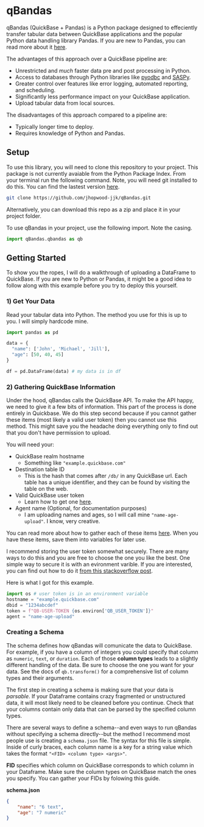 # qBandas

qBandas (QuickBase + Pandas) is a Python package designed to effeciently transfer tabular data between QuickBase applications and the popular Python data handling library Pandas. If you are new to Pandas, you can read more about it [here](https://pandas.pydata.org/).

The advantages of this approach over a QuickBase pipeline are:
* Unrestricted and _much_ faster data pre and post processing in Python.
* Access to databases through Python libraries like [pyodbc](https://github.com/mkleehammer/pyodbc) and [SASPy](https://sassoftware.github.io/saspy/).
* Greater control over features like error logging, automated reporting, and scheduling.
* Significantly less performance impact on your QuickBase application.
* Upload tabular data from local sources. 

The disadvantages of this approach compared to a pipeline are:
* Typically longer time to deploy.
* Requires knowledge of Python and Pandas.

## Setup

To use this library, you will need to clone this repository to your project. This package is not currently avaiable from the Python Package Index. From your terminal run the following command. Note, you will need git installed to do this. You can find the lastest version [here](https://git-scm.com/).

```bash
git clone https://github.com/jhopwood-jjk/qBandas.git
```

Alternatively, you can download this repo as a zip and place it in your project folder.

To use qBandas in your project, use the following import. Note the casing. 

```python
import qBandas.qbandas as qb
```

## Getting Started

To show you the ropes, I will do a walkthrough of uploading a DataFrame to QuickBase. If you are new to Python or Pandas, it might be a good idea to follow along with this example before you try to deploy this yourself. 

### 1) Get Your Data

Read your tabular data into Python. The method you use for this is up to you. I will simply hardcode mine. 

```python
import pandas as pd

data = {
  "name": ['John', 'Michael', 'Jill'],
  "age": [50, 40, 45]
}

df = pd.DataFrame(data) # my data is in df
```

### 2) Gathering QuickBase Information

Under the hood, qBandas calls the QuickBase API. To make the API happy, we need to give it a few bits of information. This part of the process is done entirely in Quickbase. We do this step second because if you cannot gather these items (most likely a valid user token) then you cannot use this method. This might save you the headache doing everything only to find out that you don't have permission to upload. 

You will need your:

* QuickBase realm hostname 
    - Something like `"example.quickbase.com"`
* Destination table ID 
    - This is the hash that comes after `/db/` in any QuickBase url. Each table has a unique identifier, and they can be found by visiting the table on the web.
* Valid QuickBase user token
    - Learn how to get one [here](https://developer.quickbase.com/auth).
* Agent name (Optional, for documentation purposes)
    - I am uploading names and ages, so I will call mine `"name-age-upload"`. I know, very creative.  

You can read more about how to gather each of these items [here](https://developer.quickbase.com). When you have these items, save them into variables for later use. 

I recommend storing the user token somewhat securely. There are many ways to do this and you are free to choose the one you like the best. One simple way to secure it is with an evironment varible. If you are interested, you can find out how to do it [from this stackoverflow post](https://stackoverflow.com/questions/4906977/how-can-i-access-environment-variables-in-python).

Here is what I got for this example.

```python
import os # user token is in an environment variable
hostname = "example.quickbase.com"
dbid = "1234abcdef"
token = f"QB-USER-TOKEN {os.environ['QB_USER_TOKEN']}"
agent = "name-age-upload"
```

### Creating a Schema

The schema defines how qBandas will comunicate the data to QuickBase. For example, if you have a column of integers you could specify that column as `numeric`, `text`, or `duration`. Each of those __column types__ leads to a slightly different handling of the data. Be sure to choose the one you want for your data. See the docs of `qb.transform()` for a comprehensive list of column types and their arguments. 

The first step in creating a schema is making sure that your data is _parsable_. If your Dataframe contains crazy fragmented or unstructured data, it will most likely need to be cleaned before you continue. Check that your columns contain only data that can be parsed by the specified column types. 

There are several ways to define a schema--and even ways to run qBandas without specifying a schema directly--but the method I recommend most people use is creating a `schema.json` file. The syntax for this file is simple. Inside of curly braces, each column name is a key for a string value which takes the format `"<FID> <column type> <args>"`. 

__FID__ specifies which column on QuickBase corresponds to which column in your Dataframe. Make sure the column types on QuickBase match the ones you specify. You can gather your FIDs by folowing this guide.  



<div style="margin:0;"><b>schema.json</b></div>

```json
{
    "name": "6 text",
    "age": "7 numeric"    
}
```